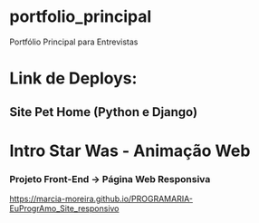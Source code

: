 # portfolio_principal
Portfólio Principal para Entrevistas

# Link de Deploys:


## Site Pet Home (Python e Django)


# Intro Star Was - Animação Web


### Projeto Front-End -> Página Web Responsiva 
https://marcia-moreira.github.io/PROGRAMARIA-EuProgrAmo_Site_responsivo

